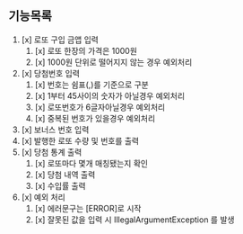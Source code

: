 ## 기능목록

1. [x] 로또 구입 금앱 입력
   1. [x] 로또 한장의 가격은 1000원
   2. [x] 1000원 단위로 떨어지지 않는 경우 예외처리
2. [x] 당첨번호 입력
   1. [x] 번호는 쉼표(,)를 기준으로 구분
   2. [x] 1부터 45사이의 숫자가 아닐경우 예외처리
   3. [x] 로또번호가 6글자아닐경우 예외처리
   4. [x] 중복된 번호가 있을경우 예외처리
3. [x] 보너스 번호 입력
4. [x] 발행한 로또 수량 및 번호를 출력
5. [x] 당첨 통계 출력
   1. [x] 로또마다 몇개 매칭됐는지 확인
   2. [x] 당첨 내역 출력
   3. [x] 수입률 출력
6. [x] 예외 처리
   1. [x] 에러문구는 [ERROR]로 시작
   2. [x] 잘못된 값을 입력 시 IllegalArgumentException 를 발생